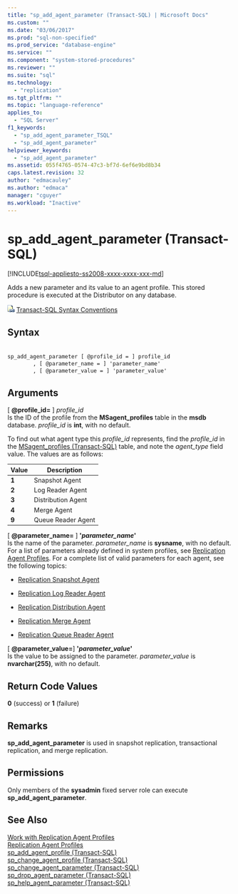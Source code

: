 ```yaml
---
title: "sp_add_agent_parameter (Transact-SQL) | Microsoft Docs"
ms.custom: ""
ms.date: "03/06/2017"
ms.prod: "sql-non-specified"
ms.prod_service: "database-engine"
ms.service: ""
ms.component: "system-stored-procedures"
ms.reviewer: ""
ms.suite: "sql"
ms.technology: 
  - "replication"
ms.tgt_pltfrm: ""
ms.topic: "language-reference"
applies_to: 
  - "SQL Server"
f1_keywords: 
  - "sp_add_agent_parameter_TSQL"
  - "sp_add_agent_parameter"
helpviewer_keywords: 
  - "sp_add_agent_parameter"
ms.assetid: 055f4765-0574-47c3-bf7d-6ef6e9bd8b34
caps.latest.revision: 32
author: "edmacauley"
ms.author: "edmaca"
manager: "cguyer"
ms.workload: "Inactive"
---
```

# sp_add_agent_parameter (Transact-SQL)
[!INCLUDE[tsql-appliesto-ss2008-xxxx-xxxx-xxx-md](../../includes/tsql-appliesto-ss2008-xxxx-xxxx-xxx-md.md)]

  Adds a new parameter and its value to an agent profile. This stored procedure is executed at the Distributor on any database.  
  
 ![Topic link icon](../../database-engine/configure-windows/media/topic-link.gif "Topic link icon") [Transact-SQL Syntax Conventions](../../t-sql/language-elements/transact-sql-syntax-conventions-transact-sql.md)  
  
## Syntax  
  
```  
  
sp_add_agent_parameter [ @profile_id = ] profile_id  
        , [ @parameter_name = ] 'parameter_name'   
        , [ @parameter_value = ] 'parameter_value'   
```  
  
## Arguments  
 [ **@profile_id=** ] *profile_id*  
 Is the ID of the profile from the **MSagent_profiles** table in the **msdb** database. *profile_id* is **int**, with no default.  
  
 To find out what agent type this *profile_id* represents, find the *profile_id* in the [MSagent_profiles &#40;Transact-SQL&#41;](../../relational-databases/system-tables/msagent-profiles-transact-sql.md) table, and note the *agent_type* field value. The values are as follows:  
  
|Value|Description|  
|-----------|-----------------|  
|**1**|Snapshot Agent|  
|**2**|Log Reader Agent|  
|**3**|Distribution Agent|  
|**4**|Merge Agent|  
|**9**|Queue Reader Agent|  
  
 [ **@parameter_name=** ] **'***parameter_name***'**  
 Is the name of the parameter. *parameter_name* is **sysname**, with no default. For a list of parameters already defined in system profiles, see [Replication Agent Profiles](../../relational-databases/replication/agents/replication-agent-profiles.md). For a complete list of valid parameters for each agent, see the following topics:  
  
-   [Replication Snapshot Agent](../../relational-databases/replication/agents/replication-snapshot-agent.md)  
  
-   [Replication Log Reader Agent](../../relational-databases/replication/agents/replication-log-reader-agent.md)  
  
-   [Replication Distribution Agent](../../relational-databases/replication/agents/replication-distribution-agent.md)  
  
-   [Replication Merge Agent](../../relational-databases/replication/agents/replication-merge-agent.md)  
  
-   [Replication Queue Reader Agent](../../relational-databases/replication/agents/replication-queue-reader-agent.md)  
  
 [ **@parameter_value=**] **'***parameter_value***'**  
 Is the value to be assigned to the parameter. *parameter_value* is **nvarchar(255)**, with no default.  
  
## Return Code Values  
 **0** (success) or **1** (failure)  
  
## Remarks  
 **sp_add_agent_parameter** is used in snapshot replication, transactional replication, and merge replication.  
  
## Permissions  
 Only members of the **sysadmin** fixed server role can execute **sp_add_agent_parameter**.  
  
## See Also  
 [Work with Replication Agent Profiles](../../relational-databases/replication/agents/work-with-replication-agent-profiles.md)   
 [Replication Agent Profiles](../../relational-databases/replication/agents/replication-agent-profiles.md)   
 [sp_add_agent_profile &#40;Transact-SQL&#41;](../../relational-databases/system-stored-procedures/sp-add-agent-profile-transact-sql.md)   
 [sp_change_agent_profile &#40;Transact-SQL&#41;](../../relational-databases/system-stored-procedures/sp-change-agent-profile-transact-sql.md)   
 [sp_change_agent_parameter &#40;Transact-SQL&#41;](../../relational-databases/system-stored-procedures/sp-change-agent-parameter-transact-sql.md)   
 [sp_drop_agent_parameter &#40;Transact-SQL&#41;](../../relational-databases/system-stored-procedures/sp-drop-agent-parameter-transact-sql.md)   
 [sp_help_agent_parameter &#40;Transact-SQL&#41;](../../relational-databases/system-stored-procedures/sp-help-agent-parameter-transact-sql.md)  
  
  
